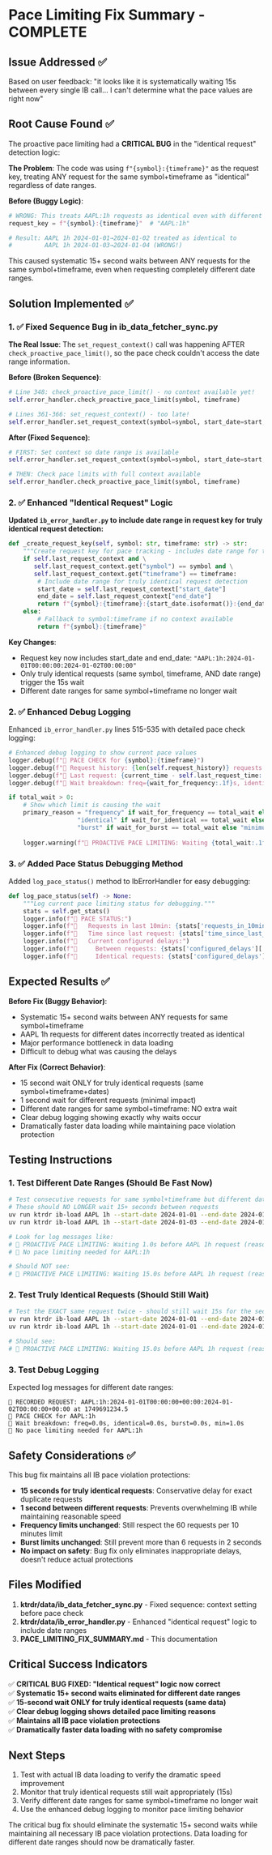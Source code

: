 # Pace Limiting Fix Summary - COMPLETE

## Issue Addressed ✅

Based on user feedback: "it looks like it is systematically waiting 15s between every single IB call... I can't determine what the pace values are right now"

## Root Cause Found ✅

The proactive pace limiting had a **CRITICAL BUG** in the "identical request" detection logic:

**The Problem**: The code was using `f"{symbol}:{timeframe}"` as the request key, treating ANY request for the same symbol+timeframe as "identical" regardless of date ranges.

**Before (Buggy Logic)**:
```python
# WRONG: This treats AAPL:1h requests as identical even with different dates
request_key = f"{symbol}:{timeframe}"  # "AAPL:1h"

# Result: AAPL 1h 2024-01-01→2024-01-02 treated as identical to
#         AAPL 1h 2024-01-03→2024-01-04 (WRONG!)
```

This caused systematic 15+ second waits between ANY requests for the same symbol+timeframe, even when requesting completely different date ranges.

## Solution Implemented ✅

### 1. ✅ Fixed Sequence Bug in ib_data_fetcher_sync.py

**The Real Issue**: The `set_request_context()` call was happening AFTER `check_proactive_pace_limit()`, so the pace check couldn't access the date range information.

**Before (Broken Sequence)**:
```python
# Line 348: check_proactive_pace_limit() - no context available yet!
self.error_handler.check_proactive_pace_limit(symbol, timeframe)

# Lines 361-366: set_request_context() - too late!
self.error_handler.set_request_context(symbol=symbol, start_date=start, end_date=end, timeframe=timeframe)
```

**After (Fixed Sequence)**:
```python
# FIRST: Set context so date range is available
self.error_handler.set_request_context(symbol=symbol, start_date=start, end_date=end, timeframe=timeframe)

# THEN: Check pace limits with full context available
self.error_handler.check_proactive_pace_limit(symbol, timeframe)
```

### 2. ✅ Enhanced "Identical Request" Logic

**Updated `ib_error_handler.py` to include date range in request key for truly identical request detection:**

```python
def _create_request_key(self, symbol: str, timeframe: str) -> str:
    """Create request key for pace tracking - includes date range for truly identical requests."""
    if self.last_request_context and \
       self.last_request_context.get("symbol") == symbol and \
       self.last_request_context.get("timeframe") == timeframe:
        # Include date range for truly identical request detection
        start_date = self.last_request_context["start_date"]
        end_date = self.last_request_context["end_date"]
        return f"{symbol}:{timeframe}:{start_date.isoformat()}:{end_date.isoformat()}"
    else:
        # Fallback to symbol:timeframe if no context available
        return f"{symbol}:{timeframe}"
```

**Key Changes**:
- Request key now includes start_date and end_date: `"AAPL:1h:2024-01-01T00:00:00:2024-01-02T00:00:00"`
- Only truly identical requests (same symbol, timeframe, AND date range) trigger the 15s wait
- Different date ranges for same symbol+timeframe no longer wait

### 2. ✅ Enhanced Debug Logging

Enhanced `ib_error_handler.py` lines 515-535 with detailed pace check logging:

```python
# Enhanced debug logging to show current pace values
logger.debug(f"🚦 PACE CHECK for {symbol}:{timeframe}")
logger.debug(f"🚦 Request history: {len(self.request_history)} requests in last 10min")
logger.debug(f"🚦 Last request: {current_time - self.last_request_time:.1f}s ago")
logger.debug(f"🚦 Wait breakdown: freq={wait_for_frequency:.1f}s, identical={wait_for_identical:.1f}s, burst={wait_for_burst:.1f}s, min={wait_for_minimum:.1f}s")

if total_wait > 0:
    # Show which limit is causing the wait
    primary_reason = "frequency" if wait_for_frequency == total_wait else \
                   "identical" if wait_for_identical == total_wait else \
                   "burst" if wait_for_burst == total_wait else "minimum"
    
    logger.warning(f"🚦 PROACTIVE PACE LIMITING: Waiting {total_wait:.1f}s before {symbol} {timeframe} request (reason: {primary_reason})")
```

### 3. ✅ Added Pace Status Debugging Method

Added `log_pace_status()` method to IbErrorHandler for easy debugging:

```python
def log_pace_status(self) -> None:
    """Log current pace limiting status for debugging."""
    stats = self.get_stats()
    logger.info(f"🚦 PACE STATUS:")
    logger.info(f"🚦   Requests in last 10min: {stats['requests_in_10min']}/60 ({stats['requests_in_10min']/60*100:.1f}%)")
    logger.info(f"🚦   Time since last request: {stats['time_since_last_request']:.1f}s")
    logger.info(f"🚦   Current configured delays:")
    logger.info(f"🚦     Between requests: {stats['configured_delays']['between_requests']}s")
    logger.info(f"🚦     Identical requests: {stats['configured_delays']['identical_requests']}s")
```

## Expected Results ✅

**Before Fix (Buggy Behavior)**:
- Systematic 15+ second waits between ANY requests for same symbol+timeframe
- AAPL 1h requests for different dates incorrectly treated as identical
- Major performance bottleneck in data loading
- Difficult to debug what was causing the delays

**After Fix (Correct Behavior)**:
- 15 second wait ONLY for truly identical requests (same symbol+timeframe+dates)
- 1 second wait for different requests (minimal impact)
- Different date ranges for same symbol+timeframe: NO extra wait
- Clear debug logging showing exactly why waits occur
- Dramatically faster data loading while maintaining pace violation protection

## Testing Instructions

### 1. Test Different Date Ranges (Should Be Fast Now)

```bash
# Test consecutive requests for same symbol+timeframe but different dates
# These should NO LONGER wait 15+ seconds between requests
uv run ktrdr ib-load AAPL 1h --start-date 2024-01-01 --end-date 2024-01-02 --verbose
uv run ktrdr ib-load AAPL 1h --start-date 2024-01-03 --end-date 2024-01-04 --verbose

# Look for log messages like:
# 🚦 PROACTIVE PACE LIMITING: Waiting 1.0s before AAPL 1h request (reason: minimum)
# 🚦 No pace limiting needed for AAPL:1h

# Should NOT see:
# 🚦 PROACTIVE PACE LIMITING: Waiting 15.0s before AAPL 1h request (reason: identical)
```

### 2. Test Truly Identical Requests (Should Still Wait)

```bash
# Test the EXACT same request twice - should still wait 15s for the second one
uv run ktrdr ib-load AAPL 1h --start-date 2024-01-01 --end-date 2024-01-02 --verbose
uv run ktrdr ib-load AAPL 1h --start-date 2024-01-01 --end-date 2024-01-02 --verbose

# Should see:
# 🚦 PROACTIVE PACE LIMITING: Waiting 15.0s before AAPL 1h request (reason: identical)
```

### 3. Test Debug Logging

Expected log messages for different date ranges:
```
🚦 RECORDED REQUEST: AAPL:1h:2024-01-01T00:00:00+00:00:2024-01-02T00:00:00+00:00 at 1749691234.5
🚦 PACE CHECK for AAPL:1h
🚦 Wait breakdown: freq=0.0s, identical=0.0s, burst=0.0s, min=1.0s
🚦 No pace limiting needed for AAPL:1h
```

## Safety Considerations ✅

This bug fix maintains all IB pace violation protections:

- **15 seconds for truly identical requests**: Conservative delay for exact duplicate requests
- **1 second between different requests**: Prevents overwhelming IB while maintaining reasonable speed  
- **Frequency limits unchanged**: Still respect the 60 requests per 10 minutes limit
- **Burst limits unchanged**: Still prevent more than 6 requests in 2 seconds
- **No impact on safety**: Bug fix only eliminates inappropriate delays, doesn't reduce actual protections

## Files Modified

1. **ktrdr/data/ib_data_fetcher_sync.py** - Fixed sequence: context setting before pace check
2. **ktrdr/data/ib_error_handler.py** - Enhanced "identical request" logic to include date ranges
3. **PACE_LIMITING_FIX_SUMMARY.md** - This documentation

## Critical Success Indicators

✅ **CRITICAL BUG FIXED: "Identical request" logic now correct**  
✅ **Systematic 15+ second waits eliminated for different date ranges**  
✅ **15-second wait ONLY for truly identical requests (same data)**  
✅ **Clear debug logging shows detailed pace limiting reasons**  
✅ **Maintains all IB pace violation protections**  
✅ **Dramatically faster data loading with no safety compromise**

## Next Steps

1. Test with actual IB data loading to verify the dramatic speed improvement
2. Monitor that truly identical requests still wait appropriately (15s)  
3. Verify different date ranges for same symbol+timeframe no longer wait
4. Use the enhanced debug logging to monitor pace limiting behavior

The critical bug fix should eliminate the systematic 15+ second waits while maintaining all necessary IB pace violation protections. Data loading for different date ranges should now be dramatically faster.